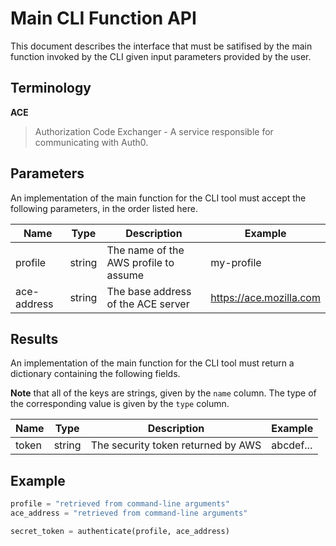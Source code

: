 # Main CLI Function API

This document describes the interface that must be satifised by the
main function invoked by the CLI given input parameters provided by
the user.

## Terminology

**ACE**

> Authorization Code Exchanger - A service responsible for communicating
> with Auth0.

## Parameters

An implementation of the main function for the CLI tool must accept the
following parameters, in the order listed here.

| Name | Type | Description | Example |
| ---- | ---- | ----------- | ------- |
| profile | string | The name of the AWS profile to assume | my-profile |
| ace-address | string | The base address of the ACE server | https://ace.mozilla.com |

## Results

An implementation of the main function for the CLI tool must return a
dictionary containing the following fields.

**Note** that all of the keys are strings, given by the `name` column. The
type of the corresponding value is given by the `type` column.

| Name | Type | Description | Example |
| ---- | ---- | ----------- | ------- |
| token | string | The security token returned by AWS | abcdef... |

## Example

```py
profile = "retrieved from command-line arguments"
ace_address = "retrieved from command-line arguments"

secret_token = authenticate(profile, ace_address)
```
